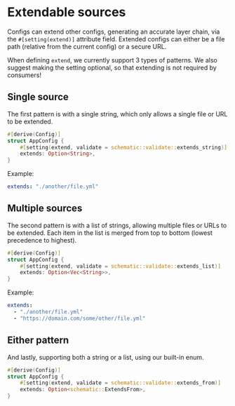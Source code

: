 # Extendable sources

Configs can extend other configs, generating an accurate layer chain, via the `#[setting(extend)]`
attribute field. Extended configs can either be a file path (relative from the current config) or a
secure URL.

When defining `extend`, we currently support 3 types of patterns. We also suggest making the setting
optional, so that extending is not required by consumers!

## Single source

The first pattern is with a single string, which only allows a single file or URL to be extended.

```rust
#[derive(Config)]
struct AppConfig {
	#[setting(extend, validate = schematic::validate::extends_string)]
	extends: Option<String>,
}
```

Example:

```yaml
extends: "./another/file.yml"
```

## Multiple sources

The second pattern is with a list of strings, allowing multiple files or URLs to be extended. Each
item in the list is merged from top to bottom (lowest precedence to highest).

```rust
#[derive(Config)]
struct AppConfig {
	#[setting(extend, validate = schematic::validate::extends_list)]
	extends: Option<Vec<String>>,
}
```

Example:

```yaml
extends:
  - "./another/file.yml"
  - "https://domain.com/some/other/file.yml"
```

## Either pattern

And lastly, supporting both a string or a list, using our built-in enum.

```rust
#[derive(Config)]
struct AppConfig {
	#[setting(extend, validate = schematic::validate::extends_from)]
	extends: Option<schematic::ExtendsFrom>,
}
```
